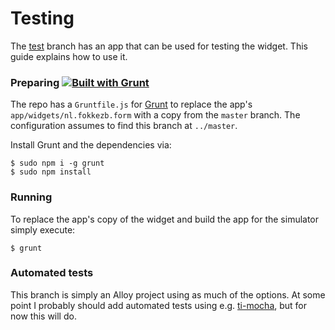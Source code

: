 # Testing
The [test](https://github.com/FokkeZB/nl.fokkezb.form/tree/test) branch has an app that can be used for testing the widget. This guide explains how to use it.

### Preparing [![Built with Grunt](https://cdn.gruntjs.com/builtwith.png)](http://gruntjs.com/)

The repo has a `Gruntfile.js` for [Grunt](http://gruntjs.com/getting-started) to replace the app's `app/widgets/nl.fokkezb.form` with a copy from the `master` branch. The configuration assumes to find this branch at `../master`.

Install Grunt and the dependencies via:

	$ sudo npm i -g grunt
	$ sudo npm install

### Running
To replace the app's copy of the widget and build the app for the simulator simply execute:

	$ grunt

### Automated tests
This branch is simply an Alloy project using as much of the options. At some point I probably should add automated tests using e.g. [ti-mocha](https://github.com/tonylukasavage/ti-mocha), but for now this will do.